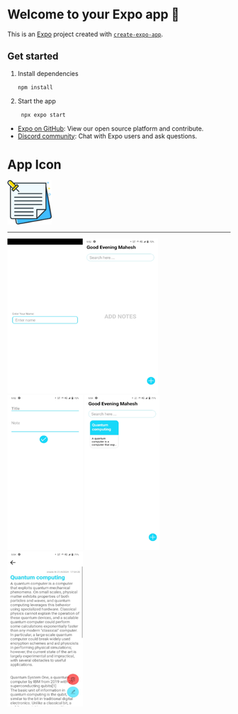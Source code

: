 # Welcome to your Expo app 👋

This is an [Expo](https://expo.dev) project created with [`create-expo-app`](https://www.npmjs.com/package/create-expo-app).

## Get started

1. Install dependencies

   ```bash
   npm install
   ```

2. Start the app

   ```bash
    npx expo start
   ```


- [Expo on GitHub](https://github.com/expo/expo): View our open source platform and contribute.
- [Discord community](https://chat.expo.dev): Chat with Expo users and ask questions.


# App Icon

<img src='./Image/icon.png' width="100" height="100">

<hr>

<img src='./Image/frantpage.jpg' width="170" height="350"><img src='./Image/homepage.jpg' width="170" height="350"><img src='./Image/notecreate.jpg' width="170" height="350">
<img src='./Image/home 2 .jpg' width="170" height="350"><img src='./Image/reader.jpg' width="170" height="350">